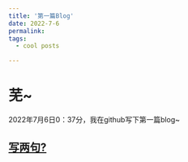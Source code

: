 ```yaml
---
title: '第一篇Blog'
date: 2022-7-6
permalink:
tags:
  - cool posts

---
```

# 芜~
2022年7月6日0：37分，我在github写下第一篇blog~

## [写两句?](https://github.com/HEA1OR/HEA1OR.github.io/tree/master/_posts)
